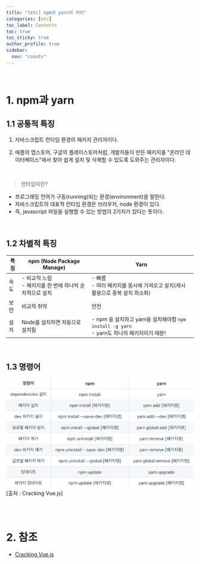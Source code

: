 ```yaml
---
title: "[etc] npm과 yarn의 차이"
categories: [etc]
toc_label: Contents
toc: true
toc_sticky: true
author_profile: true
sidebar:
  nav: "counts"
---
```


<br>

# 1. npm과 yarn

## 1.1 공통적 특징

1. 자바스크립트 런타임 환경의 패키지 관리자이다.

2. 애플의 앱스토어, 구글의 플레이스토어처럼, 개발자들이 만든 패키지를 "온라인 데이터베이스"에서 찾아 쉽게 설치 및 삭제할 수 있도록 도와주는 관리자이다.

<br>

> 런타임이란?

- 프로그래밍 언어가 구동(running)되는 환경(environment)을 말한다.
- 자바스크립트의 대표적 런타임 환경은 브라우저, node 환경이 있다.
- 즉, javascript 파일을 실행할 수 있는 방법이 2가지가 있다는 뜻이다.

<br>

## 1.2 차별적 특징

| 특징 | npm (Node Package Manage)                                  | Yarn                                                                                           |
| ---- | ---------------------------------------------------------- | ---------------------------------------------------------------------------------------------- |
| 속도 | - 비교적 느림<br>- 패키지를 한 번에 하나씩 순차적으로 설치 | - 빠름 <br>- 여러 패키지를 동시에 가져오고 설치(캐시 활용으로 중복 설치 최소화)                |
| 보안 | 비교적 취약                                                | 안전                                                                                           |
| 설치 | Node를 설치하면 자동으로 설치됨                            | - npm 을 설치하고 yarn을 설치해야함 `npm install -g yarn` <br>- yarn도 하나의 패키지이기 때문! |

<br>

## 1.3 명령어

![](/assets/images/2024/2024-01-20-09-21-48.png)<br>
[출처 : Cracking Vue.js]

<br><br>

# 2. 참조

- [Cracking Vue.js](https://joshua1988.github.io/vue-camp/package-manager/npm-vs-yarn.html)

<br>
